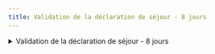```yaml
---
title: Validation de la déclaration de séjour - 8 jours
---
```


<details>

<summary>Validation de la déclaration de séjour - 8 jours</summary>

* **Déclencheur :** L'utilisateur OVA qui a validé la déclaration de séjour à 8 jours

- **Expéditeur :** nepasrepondre@vao.social.gouv.fr
- **Destinataire** : Email de la DDEETS rattaché au lieu d'hébergement du séjour

* **Object du mail** : Portail VAO - Déclaration à jours déposée : \[Numéro de DS]

- **Contenu du mail** :&#x20;

```
PORTAIL VAO ADMINISTRATION - NOUVELLE DECLARATION DE SEJOUR

Bonjour,

La déclaration de séjour à 8 jours [Numéro de DS] vient d'être déposée sur le portail VAO.

La DDETS du département [Numéro de département] est en charge de l'instruction de cette déclaration.

[BOUTON] Accéder aux déclarations transmises

Cordialement.
L'équipe du SI VAO
https://vao-preprod.ovh.fabrique.social.gouv.fr
```

<figure><img src="../assets/Capture d’écran 2025-06-18 à 16.29.31.png" alt=""><figcaption></figcaption></figure>

</details>
